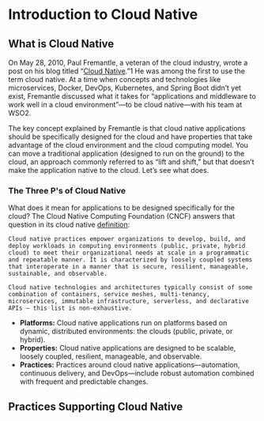 # Introduction to Cloud Native

## What is Cloud Native
On May 28, 2010, Paul Fremantle, a veteran of the cloud industry, wrote a post on his blog titled “[Cloud Native](http://pzf.fremantle.org/2010/05/cloud-native.html).”1 He was among the first to use the term cloud native. At a time when concepts and technologies like microservices, Docker, DevOps, Kubernetes, and Spring Boot didn’t yet exist, Fremantle discussed what it takes for “applications and middleware to work well in a cloud environment”—to be cloud native—with his team at WSO2.

The key concept explained by Fremantle is that cloud native applications should be specifically designed for the cloud and have properties that take advantage of the cloud environment and the cloud computing model. You can move a traditional application (designed to run on the ground) to the cloud, an approach commonly referred to as “lift and shift,” but that doesn’t make the application native to the cloud. Let’s see what does.

### The Three P's of Cloud Native
What does it mean for applications to be designed specifically for the cloud? The Cloud Native Computing Foundation (CNCF) answers that question in its cloud native [definition](https://github.com/cncf/toc/blob/main/DEFINITION.md):

    Cloud native practices empower organizations to develop, build, and deploy workloads in computing environments (public, private, hybrid cloud) to meet their organizational needs at scale in a programmatic and repeatable manner. It is characterized by loosely coupled systems that interoperate in a manner that is secure, resilient, manageable, sustainable, and observable.

    Cloud native technologies and architectures typically consist of some combination of containers, service meshes, multi-tenancy, microservices, immutable infrastructure, serverless, and declarative APIs — this list is non-exhaustive.


- **Platforms:** Cloud native applications run on platforms based on dynamic, distributed environments: the clouds (public, private, or hybrid).
- **Properties:** Cloud native applications are designed to be scalable, loosely coupled, resilient, manageable, and observable.
- **Practices:** Practices around cloud native applications—automation, continuous delivery, and DevOps—include robust automation combined with frequent and predictable changes.

## Practices Supporting Cloud Native


